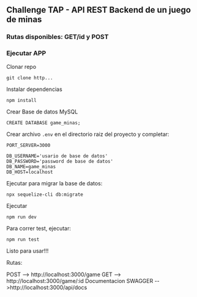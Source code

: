 ## Challenge TAP - API REST Backend de un juego de minas


### Rutas disponibles: GET/id y   POST


### Ejecutar APP


Clonar repo 
```
git clone http...
```

Instalar dependencias
```
npm install
```

Crear Base de datos MySQL 
```
CREATE DATABASE game_minas;
```

Crear archivo `.env` en el directorio raiz del proyecto y completar:
```
PORT_SERVER=3000

DB_USERNAME='usario de base de datos'
DB_PASSWORD='password de base de datos'
DB_NAME=game_minas
DB_HOST=localhost
```

Ejecutar para migrar la base de datos:

```
npx sequelize-cli db:migrate
```

Ejecutar
```
npm run dev
```

Para correr test, ejecutar:

```
npm run test
```

Listo para usar!!!

Rutas:


POST --> http://localhost:3000/game
GET --> http://localhost:3000/game/:id
Documentacion SWAGGER -->http://localhost:3000/api/docs
